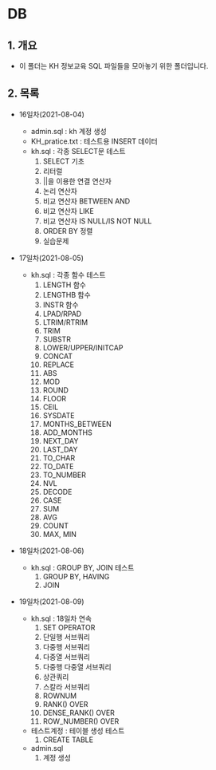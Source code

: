 # DB

## 1. 개요
- 이 폴더는 KH 정보교육 SQL 파일들을 모아놓기 위한 폴더입니다.

## 2. 목록
- 16일차(2021-08-04)
  - admin.sql : kh 계정 생성
  - KH_pratice.txt : 테스트용 INSERT 데이터
  - kh.sql : 각종 SELECT문 테스트
    1. SELECT 기초
    2. 리터럴
    3. ||을 이용한 연결 연산자
    4. 논리 연산자
    5. 비교 연산자 BETWEEN AND
    6. 비교 연산자 LIKE
    7. 비교 연산자 IS NULL/IS NOT NULL
    9. ORDER BY 정렬
    10. 실습문제

- 17일차(2021-08-05)
  - kh.sql : 각종 함수 테스트
    1. LENGTH 함수
    2. LENGTHB 함수
    3. INSTR 함수
    4. LPAD/RPAD
    5. LTRIM/RTRIM
    6. TRIM
    7. SUBSTR
    8. LOWER/UPPER/INITCAP
    9. CONCAT
    10. REPLACE
    11. ABS
    12. MOD
    13. ROUND
    14. FLOOR
    15. CEIL
    16. SYSDATE
    17. MONTHS_BETWEEN
    18. ADD_MONTHS
    19. NEXT_DAY
    20. LAST_DAY
    21. TO_CHAR
    22. TO_DATE
    23. TO_NUMBER
    24. NVL
    25. DECODE
    26. CASE
    27. SUM
    28. AVG
    29. COUNT
    30. MAX, MIN
- 18일차(2021-08-06)
  - kh.sql : GROUP BY, JOIN 테스트
    1. GROUP BY, HAVING
    2. JOIN
- 19일차(2021-08-09)
  - kh.sql : 18일차 연속
    1. SET OPERATOR
    2. 단일행 서브쿼리
    3. 다중행 서브쿼리
    4. 다중열 서브쿼리
    5. 다중행 다중열 서브쿼리
    6. 상관쿼리
    7. 스칼라 서브쿼리
    8. ROWNUM
    9. RANK() OVER
    10. DENSE_RANK() OVER
    11. ROW_NUMBER() OVER
  - 테스트계정 : 테이블 생성 테스트
    1. CREATE TABLE
  - admin.sql
    1. 계정 생성
